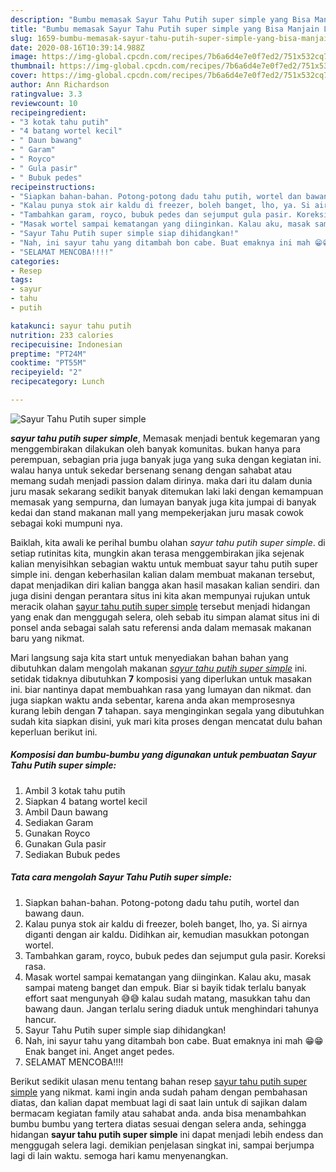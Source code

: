 ```yaml
---
description: "Bumbu memasak Sayur Tahu Putih super simple yang Bisa Manjain Lidah"
title: "Bumbu memasak Sayur Tahu Putih super simple yang Bisa Manjain Lidah"
slug: 1659-bumbu-memasak-sayur-tahu-putih-super-simple-yang-bisa-manjain-lidah
date: 2020-08-16T10:39:14.988Z
image: https://img-global.cpcdn.com/recipes/7b6a6d4e7e0f7ed2/751x532cq70/sayur-tahu-putih-super-simple-foto-resep-utama.jpg
thumbnail: https://img-global.cpcdn.com/recipes/7b6a6d4e7e0f7ed2/751x532cq70/sayur-tahu-putih-super-simple-foto-resep-utama.jpg
cover: https://img-global.cpcdn.com/recipes/7b6a6d4e7e0f7ed2/751x532cq70/sayur-tahu-putih-super-simple-foto-resep-utama.jpg
author: Ann Richardson
ratingvalue: 3.3
reviewcount: 10
recipeingredient:
- "3 kotak tahu putih"
- "4 batang wortel kecil"
- " Daun bawang"
- " Garam"
- " Royco"
- " Gula pasir"
- " Bubuk pedes"
recipeinstructions:
- "Siapkan bahan-bahan. Potong-potong dadu tahu putih, wortel dan bawang daun."
- "Kalau punya stok air kaldu di freezer, boleh banget, lho, ya. Si airnya diganti dengan air kaldu. Didihkan air, kemudian masukkan potongan wortel."
- "Tambahkan garam, royco, bubuk pedes dan sejumput gula pasir. Koreksi rasa."
- "Masak wortel sampai kematangan yang diinginkan. Kalau aku, masak sampai mateng banget dan empuk. Biar si bayik tidak terlalu banyak effort saat mengunyah 😅😅 kalau sudah matang, masukkan tahu dan bawang daun. Jangan terlalu sering diaduk untuk menghindari tahunya hancur."
- "Sayur Tahu Putih super simple siap dihidangkan!"
- "Nah, ini sayur tahu yang ditambah bon cabe. Buat emaknya ini mah 😁😁 Enak banget ini. Anget anget pedes."
- "SELAMAT MENCOBA!!!!"
categories:
- Resep
tags:
- sayur
- tahu
- putih

katakunci: sayur tahu putih 
nutrition: 233 calories
recipecuisine: Indonesian
preptime: "PT24M"
cooktime: "PT55M"
recipeyield: "2"
recipecategory: Lunch

---
```



![Sayur Tahu Putih super simple](https://img-global.cpcdn.com/recipes/7b6a6d4e7e0f7ed2/751x532cq70/sayur-tahu-putih-super-simple-foto-resep-utama.jpg)

<b><i>sayur tahu putih super simple</i></b>, Memasak menjadi bentuk kegemaran yang menggembirakan dilakukan oleh banyak komunitas. bukan hanya para perempuan, sebagian pria juga banyak juga yang suka dengan kegiatan ini. walau hanya untuk sekedar bersenang senang dengan sahabat atau memang sudah menjadi passion dalam dirinya. maka dari itu dalam dunia juru masak sekarang sedikit banyak ditemukan laki laki dengan kemampuan memasak yang sempurna, dan lumayan banyak juga kita jumpai di banyak kedai dan stand makanan mall yang mempekerjakan juru masak cowok sebagai koki mumpuni nya.

Baiklah, kita awali ke perihal bumbu olahan <i>sayur tahu putih super simple</i>. di setiap rutinitas kita, mungkin akan terasa menggembirakan jika sejenak kalian menyisihkan sebagian waktu untuk membuat sayur tahu putih super simple ini. dengan keberhasilan kalian dalam membuat makanan tersebut, dapat menjadikan diri kalian bangga akan hasil masakan kalian sendiri. dan juga disini dengan perantara situs ini kita akan mempunyai rujukan untuk meracik olahan <u>sayur tahu putih super simple</u> tersebut menjadi hidangan yang enak dan menggugah selera, oleh sebab itu simpan alamat situs ini di ponsel anda sebagai salah satu referensi anda dalam memasak makanan baru yang nikmat.




Mari langsung saja kita start untuk menyediakan bahan bahan yang dibutuhkan dalam mengolah makanan <u><i>sayur tahu putih super simple</i></u> ini. setidak tidaknya dibutuhkan <b>7</b> komposisi yang diperlukan untuk masakan ini. biar nantinya dapat membuahkan rasa yang lumayan dan nikmat. dan juga siapkan waktu anda sebentar, karena anda akan memprosesnya kurang lebih dengan <b>7</b> tahapan. saya menginginkan segala yang dibutuhkan sudah kita siapkan disini, yuk mari kita proses dengan mencatat dulu bahan keperluan berikut ini.

<!--inarticleads1-->

##### Komposisi dan bumbu-bumbu yang digunakan untuk pembuatan Sayur Tahu Putih super simple:

1. Ambil 3 kotak tahu putih
1. Siapkan 4 batang wortel kecil
1. Ambil  Daun bawang
1. Sediakan  Garam
1. Gunakan  Royco
1. Gunakan  Gula pasir
1. Sediakan  Bubuk pedes




<!--inarticleads2-->

##### Tata cara mengolah Sayur Tahu Putih super simple:

1. Siapkan bahan-bahan. Potong-potong dadu tahu putih, wortel dan bawang daun.
1. Kalau punya stok air kaldu di freezer, boleh banget, lho, ya. Si airnya diganti dengan air kaldu. Didihkan air, kemudian masukkan potongan wortel.
1. Tambahkan garam, royco, bubuk pedes dan sejumput gula pasir. Koreksi rasa.
1. Masak wortel sampai kematangan yang diinginkan. Kalau aku, masak sampai mateng banget dan empuk. Biar si bayik tidak terlalu banyak effort saat mengunyah 😅😅 kalau sudah matang, masukkan tahu dan bawang daun. Jangan terlalu sering diaduk untuk menghindari tahunya hancur.
1. Sayur Tahu Putih super simple siap dihidangkan!
1. Nah, ini sayur tahu yang ditambah bon cabe. Buat emaknya ini mah 😁😁 Enak banget ini. Anget anget pedes.
1. SELAMAT MENCOBA!!!!




Berikut sedikit ulasan menu tentang bahan resep <u>sayur tahu putih super simple</u> yang nikmat. kami ingin anda sudah paham dengan pembahasan diatas, dan kalian dapat membuat lagi di saat lain untuk di sajikan dalam bermacam kegiatan family atau sahabat anda. anda bisa menambahkan bumbu bumbu yang tertera diatas sesuai dengan selera anda, sehingga hidangan <b>sayur tahu putih super simple</b> ini dapat menjadi lebih endess dan menggugah selera lagi. demikian penjelasan singkat ini, sampai berjumpa lagi di lain waktu. semoga hari kamu menyenangkan.
